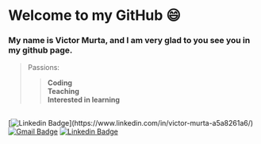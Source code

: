 # Welcome to my GitHub  😄
### My name is Victor Murta, and I am very glad to you see you in my github page.
> Passions: 
>> **Coding**<br/>
>> **Teaching**<br/>
>> **Interested in learning**
##
[![Linkedin Badge](https://img.shields.io/badge/-Linkedin-blue?style=flat-square&logo=Linkedin&logoColor=white&link=(https://www.linkedin.com/in/victor-murta-a5a8261a6/))](https://www.linkedin.com/in/victor-murta-a5a8261a6/) 
[![Gmail Badge](https://img.shields.io/badge/vmurtag@gmail.com-red?style=flat-square&logo=Gmail&logoColor=white&link=mailto:vmurtag@gmail.com)](mailto:vmurtag@gmail.com)
[![Linkedin Badge](https://img.shields.io/badge/-VMPortfolio-sucess?style=flat-square&logo=Site&logoColor=sucess&link=(https://victor-murta.github.io/vm.portfolio/))
](https://victor-murta.github.io/vm.portfolio/) 
